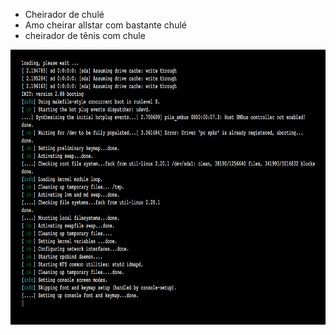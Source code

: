- Cheirador de chulé
- Amo cheirar allstar com bastante chulé
- cheirador de tênis com chule
<img src=mrrobot00.png height=440 width=800   >
